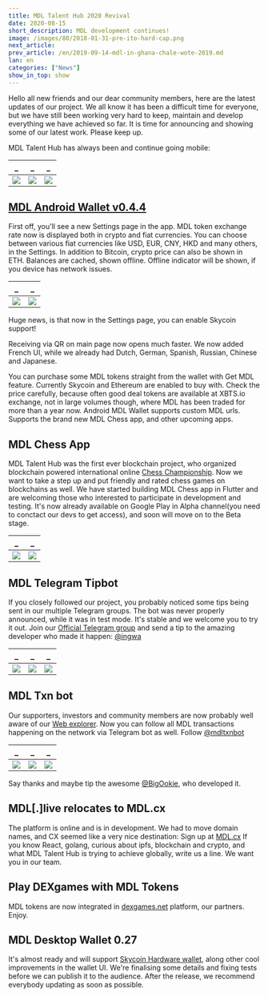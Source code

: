 ```yaml
---
title: MDL Talent Hub 2020 Revival
date: 2020-08-15
short_description: MDL development continues!
image: /images/80/2018-01-31-pre-ito-hard-cap.png
next_article:
prev_article: /en/2019-09-14-mdl-in-ghana-chale-wote-2019.md
lan: en
categories: ["News"]
show_in_top: show
---
```


Hello all new friends and our dear community members, here are the latest updates of our project. We all know it has been a difficult time for everyone, but we have still been working very hard to keep, maintain and develop everything we have achieved so far. It is time for announcing and showing some of our latest work. Please keep up.

MDL Talent Hub has always been and continue going mobile:



  _              |   _             |   _
  :-------------------------:|:-------------------------:|:-------------------------:
  ![](/images/2020/mdl.app-1.jpg)  |  ![](/images/2020/mdl.app-2.jpg)   |     ![](/images/2020/mdl.app-3.jpg)




## [MDL Android Wallet v0.4.4](https://MDL.app)

First off, you'll see a new Settings page in the app.
MDL token exchange rate now is displayed both in crypto and fiat currencies.
You can choose between various fiat currencies like USD, EUR, CNY, HKD and many others, in the Settings. In addition to Bitcoin, crypto price can also be shown in ETH.
Balances are cached, shown offline. Offline indicator will be shown, if you device has network issues.


<center>

  _              |   _          
  :-------------------------:|:-------------------------:
  ![](/images/2020/mdl.app-4.jpg)  |  ![](/images/2020/mdl.app-5.jpg)

</center>

Huge news, is that now in the Settings page, you can enable Skycoin support!

Receiving via QR on main page now opens much faster.
We now added French UI, while we already had Dutch, German, Spanish, Russian, Chinese and Japanese.

You can purchase some MDL tokens straight from the wallet with Get MDL feature.
Currently Skycoin and Ethereum are enabled to buy with.
Check the price carefully, because often good deal tokens are available at XBTS.io exchange, not in large volumes though,
where MDL has been traded for more than a year now.
Android MDL Wallet supports custom MDL urls.
Supports the brand new MDL Chess app, and other upcoming apps.

## MDL Chess App

MDL Talent Hub was the first ever blockchain project, who organized blockchain powered international
online [Chess Championship](https://mdl.wtf/en/2019-01-19-mdl-new-year-2019-chess-tournament-opens-today/). Now we want to take a step up and put friendly and rated chess games on blockchains as well.
We have started building MDL Chess app in Flutter and are welcoming those who interested to participate in development and testing.
It's now already available on Google Play in Alpha channel(you need to conctact our devs to get access), and soon will move on to the Beta stage.

<center>

  _              |   _          
  :-------------------------:|:-------------------------:
  ![](/images/2020/chess.mdl.cx-1.jpg)  |  ![](/images/2020/chess.mdl.cx-2.jpg)

</center>

## MDL Telegram Tipbot

If you closely followed our project, you probably noticed some tips being sent in our multiple Telegram groups.
The bot was never properly announced, while it was in test mode. It's stable and we welcome you to try it out.
Join our [Official Telegram group](https://t.me/MDL_Talent_Hub) and send a tip to the amazing developer who made it happen: [@ingwa](https://t.me/ingwa)

<center>

  _              |   _             |   _
  :-------------------------:|:-------------------------:|:-------------------------:
  ![](/images/2020/mdl-tip-1.jpg)  |  ![](/images/2020/mdl-tip-2.jpg)   |     ![](/images/2020/mdl-tip-3.jpg)

</center>

## MDL Txn bot

Our supporters, investors and community members are now probably well aware of our [Web explorer](https://explorer.mdl.wtf).
Now you can follow all MDL transactions happening on the network via Telegram bot as well. Follow [@mdltxnbot](https://t.me/mdltxnbot)

<center>

  _              |   _             |   _
  :-------------------------:|:-------------------------:|:-------------------------:
  ![](/images/2020/mdl-txn-1.jpg)  |  ![](/images/2020/mdl-txn-2.jpg)   |     ![](/images/2020/mdl-txn-3.jpg)

</center>

Say thanks and maybe tip the awesome [@BigOokie](https://t.me/BigOokie), who developed it.

## MDL[.]live relocates to MDL.cx

The platform is online and is in development. We had to move domain names, and CX seemed like a very nice destination:
Sign up at [MDL.cx](https://MDL.cx) If you know React, golang, curious about ipfs, blockchain and crypto, and what MDL Talent Hub is trying to achieve globally, write us a line. We want you in our team.

## Play DEXgames with MDL Tokens

MDL tokens are now integrated in [dexgames.net](https://dexgames.net) platform, our partners. Enjoy.

## MDL Desktop Wallet 0.27

It's almost ready and will support [Skycoin Hardware wallet](https://www.skycoin.com/skywallet/), along other cool improvements in the wallet UI.
We're finalising some details and fixing tests before we can publish it to the audience.
After the release, we recommend everybody updating as soon as possible.
